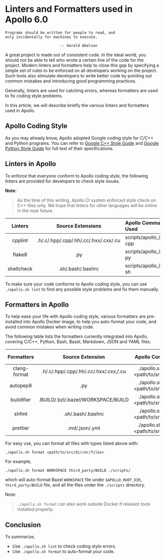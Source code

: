 # Linters and Formatters used in Apollo 6.0

```
Programs should be written for people to read, and
only incidentally for machines to execute.

                         -- Harold Abelson
```

A great project is made out of consistent code. In the ideal world, you should
not be able to tell who wrote a certain line of the code for the project. Modern
linters and formatters help to close this gap by specifying a simple set of
rules to be enforced on all developers working on the project. Such tools also
stimulate developers to write better code by pointing out common mistakes and
introducing good programming practices.

Generally, linters are used for catching errors, whereas formatters are used to
fix coding style problems.

In this article, we will describe briefly the various linters and formatters
used in Apollo.

## Apollo Coding Style

As you may already know, Apollo adopted Google coding style for C/C++ and Python
programs. You can refer to
[Google C++ Style Guide](https://google.github.io/styleguide/cppguide.html) and
[Google Python Style Guide](https://google.github.io/styleguide/pyguide.html)
for full text of their specifications.

## Linters in Apollo

To enforce that everyone conform to Apollo coding style, the following linters
are provided for developers to check style issues.

**Note:**

> As the time of this writing, Apollo CI system enforced style check on C++
> files only. We hope that linters for other languages will be online in the
> near future.

|  Linters   |           Source Extensions           | Apollo Command Used        |
| :--------: | :-----------------------------------: | :------------------------- |
|  cpplint   | .h/.c/.hpp/.cpp/.hh/.cc/.hxx/.cxx/.cu | scripts/apollo_lint.sh cpp |
|   flake8   |                  .py                  | scripts/apollo_lint.sh py  |
| shellcheck |           .sh/.bash/.bashrc           | scripts/apollo_lint.sh sh  |

To make sure your code conforms to Apollo coding style, you can use
`./apollo.sh lint` to find any possible style problems and fix them manually.

## Formatters in Apollo

To help ease your life with Apollo coding style, various formatters are
pre-installed into Apollo Docker image, to help you auto-format your code, and
avoid common mistakes when writing code.

The following table lists the formatters currently integrated into Apollo,
covering C/C++, Python, Bash, Bazel, Markdown, JSON and YAML files.

|  Formatters  |            Source Extension            |               Apollo Command Used                | Formatter Config |
| :----------: | :------------------------------------: | :----------------------------------------------: | :--------------: |
| clang-format | .h/.c/.hpp/.cpp/.hh/.cc/.hxx/.cxx;/.cu | ./apollo.sh format -c <path/to/src/dir/or/files> |  .clang-format   |
|   autopep8   |                  .py                   | ./apollo.sh format -p <path/to/src/dir/or/files> |     tox.ini      |
|  buildifier  |   .BUILD/.bzl/.bazel/WORKSPACE/BUILD   | ./apollo.sh format -b <path/to/src/dir/or/files> |       N/A        |
|    shfmt     |           .sh/.bash/.bashrc            | ./apollo.sh format -s <path/to/src/dir/or/files> |  .editorconfig   |
|   prettier   |             .md/.json/.yml             | ./apollo.sh format -m <path/to/src/dir/or/files> |  .prettier.json  |

For easy use, you can format all files with types listed above with:

```
./apollo.sh format <path/to/src/dir/or/files>
```

For example,

```
./apollo.sh format WORKSPACE third_party/BUILD ./scripts/
```

which will auto-format Bazel `WORKSPACE` file under `$APOLLO_ROOT_DIR`,
`third_party/BUILD` file, and all the files under the `./scripts` directory.

Note:

> `./apollo.sh format` can also work outside Docker if relavant tools
> installed properly.

## Conclusion

To summarize,

- Use `./apollo.sh lint` to check coding style errors.
- Use `./apollo.sh format` to auto-format your code.
